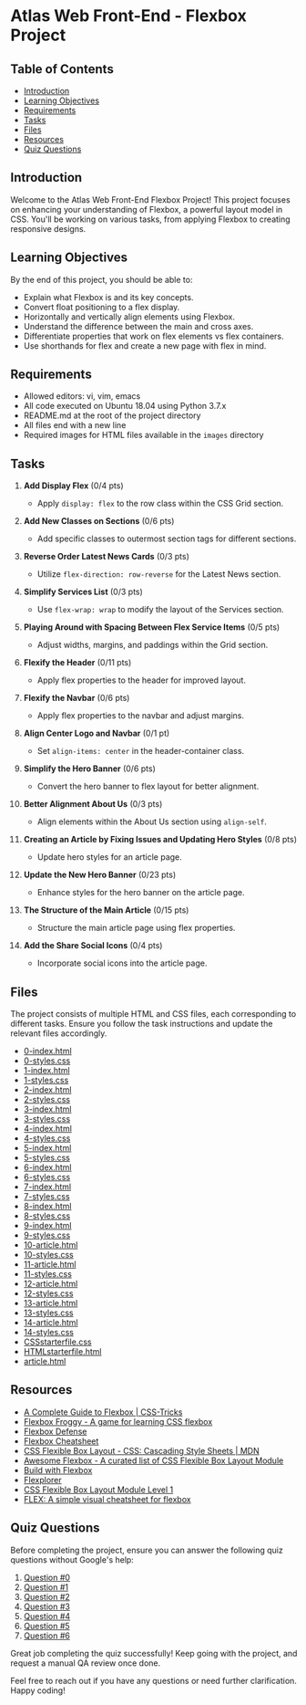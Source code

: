 # Atlas Web Front-End - Flexbox Project

## Table of Contents

- [Introduction](#introduction)
- [Learning Objectives](#learning-objectives)
- [Requirements](#requirements)
- [Tasks](#tasks)
- [Files](#files)
- [Resources](#resources)
- [Quiz Questions](#quiz-questions)

## Introduction

Welcome to the Atlas Web Front-End Flexbox Project! This project focuses on enhancing your understanding of Flexbox, a powerful layout model in CSS. You'll be working on various tasks, from applying Flexbox to creating responsive designs.

## Learning Objectives

By the end of this project, you should be able to:

- Explain what Flexbox is and its key concepts.
- Convert float positioning to a flex display.
- Horizontally and vertically align elements using Flexbox.
- Understand the difference between the main and cross axes.
- Differentiate properties that work on flex elements vs flex containers.
- Use shorthands for flex and create a new page with flex in mind.

## Requirements

- Allowed editors: vi, vim, emacs
- All code executed on Ubuntu 18.04 using Python 3.7.x
- README.md at the root of the project directory
- All files end with a new line
- Required images for HTML files available in the `images` directory

## Tasks

1. **Add Display Flex** (0/4 pts)
   - Apply `display: flex` to the row class within the CSS Grid section.

2. **Add New Classes on Sections** (0/6 pts)
   - Add specific classes to outermost section tags for different sections.

3. **Reverse Order Latest News Cards** (0/3 pts)
   - Utilize `flex-direction: row-reverse` for the Latest News section.

4. **Simplify Services List** (0/3 pts)
   - Use `flex-wrap: wrap` to modify the layout of the Services section.

5. **Playing Around with Spacing Between Flex Service Items** (0/5 pts)
   - Adjust widths, margins, and paddings within the Grid section.

6. **Flexify the Header** (0/11 pts)
   - Apply flex properties to the header for improved layout.

7. **Flexify the Navbar** (0/6 pts)
   - Apply flex properties to the navbar and adjust margins.

8. **Align Center Logo and Navbar** (0/1 pt)
   - Set `align-items: center` in the header-container class.

9. **Simplify the Hero Banner** (0/6 pts)
   - Convert the hero banner to flex layout for better alignment.

10. **Better Alignment About Us** (0/3 pts)
    - Align elements within the About Us section using `align-self`.

11. **Creating an Article by Fixing Issues and Updating Hero Styles** (0/8 pts)
    - Update hero styles for an article page.

12. **Update the New Hero Banner** (0/23 pts)
    - Enhance styles for the hero banner on the article page.

13. **The Structure of the Main Article** (0/15 pts)
    - Structure the main article page using flex properties.

14. **Add the Share Social Icons** (0/4 pts)
    - Incorporate social icons into the article page.

## Files

The project consists of multiple HTML and CSS files, each corresponding to different tasks. Ensure you follow the task instructions and update the relevant files accordingly.

- [0-index.html](0-index.html)
- [0-styles.css](0-styles.css)
- [1-index.html](1-index.html)
- [1-styles.css](1-styles.css)
- [2-index.html](2-index.html)
- [2-styles.css](2-styles.css)
- [3-index.html](3-index.html)
- [3-styles.css](3-styles.css)
- [4-index.html](4-index.html)
- [4-styles.css](4-styles.css)
- [5-index.html](5-index.html)
- [5-styles.css](5-styles.css)
- [6-index.html](6-index.html)
- [6-styles.css](6-styles.css)
- [7-index.html](7-index.html)
- [7-styles.css](7-styles.css)
- [8-index.html](8-index.html)
- [8-styles.css](8-styles.css)
- [9-index.html](9-index.html)
- [9-styles.css](9-styles.css)
- [10-article.html](10-article.html)
- [10-styles.css](10-styles.css)
- [11-article.html](11-article.html)
- [11-styles.css](11-styles.css)
- [12-article.html](12-article.html)
- [12-styles.css](12-styles.css)
- [13-article.html](13-article.html)
- [13-styles.css](13-styles.css)
- [14-article.html](14-article.html)
- [14-styles.css](14-styles.css)
- [CSSstarterfile.css](CSSstarterfile.css)
- [HTMLstarterfile.html](HTMLstarterfile.htnl)
- [article.html](article.html)

## Resources

- [A Complete Guide to Flexbox | CSS-Tricks](#)
- [Flexbox Froggy - A game for learning CSS flexbox](#)
- [Flexbox Defense](#)
- [Flexbox Cheatsheet](#)
- [CSS Flexible Box Layout - CSS: Cascading Style Sheets | MDN](#)
- [Awesome Flexbox - A curated list of CSS Flexible Box Layout Module](#)
- [Build with Flexbox](#)
- [Flexplorer](#)
- [CSS Flexible Box Layout Module Level 1](#)
- [FLEX: A simple visual cheatsheet for flexbox](#)

## Quiz Questions

Before completing the project, ensure you can answer the following quiz questions without Google's help:

1. [Question #0](#)
2. [Question #1](#)
3. [Question #2](#)
4. [Question #3](#)
5. [Question #4](#)
6. [Question #5](#)
7. [Question #6](#)

Great job completing the quiz successfully! Keep going with the project, and request a manual QA review once done.

Feel free to reach out if you have any questions or need further clarification. Happy coding!

